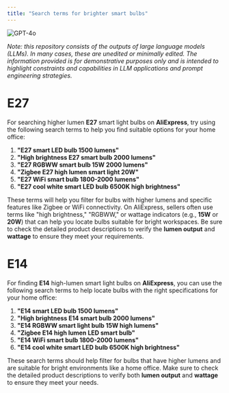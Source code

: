 ```yaml
---
title: "Search terms for brighter smart bulbs"
---
```

![GPT-4o](https://img.shields.io/badge/GPT--4o-3333FF?style=for-the-badge&logo=openai&logoColor=white)



*Note: this repository consists of the outputs of large language models (LLMs). In many cases, these are unedited or minimally edited. The information provided is for demonstrative purposes only and is intended to highlight constraints and capabilities in LLM applications and prompt engineering strategies.*


# E27

For searching higher lumen **E27** smart light bulbs on **AliExpress**, try using the following search terms to help you find suitable options for your home office:

1. **"E27 smart LED bulb 1500 lumens"**
2. **"High brightness E27 smart bulb 2000 lumens"**
3. **"E27 RGBWW smart bulb 15W 2000 lumens"**
4. **"Zigbee E27 high lumen smart light 20W"**
5. **"E27 WiFi smart bulb 1800-2000 lumens"**
6. **"E27 cool white smart LED bulb 6500K high brightness"**

These terms will help you filter for bulbs with higher lumens and specific features like Zigbee or WiFi connectivity. On AliExpress, sellers often use terms like "high brightness," "RGBWW," or wattage indicators (e.g., **15W** or **20W**) that can help you locate bulbs suitable for bright workspaces. Be sure to check the detailed product descriptions to verify the **lumen output** and **wattage** to ensure they meet your requirements.

# E14

For finding **E14** high-lumen smart light bulbs on **AliExpress**, you can use the following search terms to help locate bulbs with the right specifications for your home office:

1. **"E14 smart LED bulb 1500 lumens"**
2. **"High brightness E14 smart bulb 2000 lumens"**
3. **"E14 RGBWW smart light bulb 15W high lumens"**
4. **"Zigbee E14 high lumen LED smart bulb"**
5. **"E14 WiFi smart bulb 1800-2000 lumens"**
6. **"E14 cool white smart LED bulb 6500K high brightness"**

These search terms should help filter for bulbs that have higher lumens and are suitable for bright environments like a home office. Make sure to check the detailed product descriptions to verify both **lumen output** and **wattage** to ensure they meet your needs.